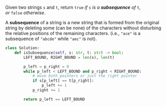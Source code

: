 Given two strings `s` and `t`, return `true` _if_ `s` _is a **subsequence** of_ `t`_, or_ `false` _otherwise_.

A **subsequence** of a string is a new string that is formed from the original string by deleting some (can be none) of the characters without disturbing the relative positions of the remaining characters. (i.e., `"ace"` is a subsequence of `"abcde"` while `"aec"` is not).

```python
class Solution:
    def isSubsequence(self, s: str, t: str) -> bool:
        LEFT_BOUND, RIGHT_BOUND = len(s), len(t)

        p_left = p_right = 0
        while p_left < LEFT_BOUND and p_right < RIGHT_BOUND:
            # move both pointers or just the right pointer
            if s[p_left] == t[p_right]:
                p_left += 1
            p_right += 1

        return p_left == LEFT_BOUND
```
